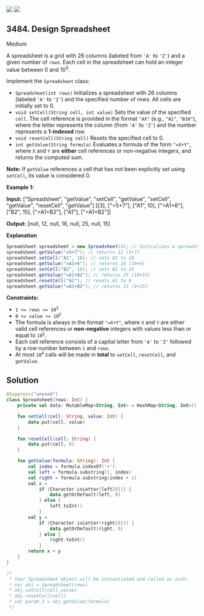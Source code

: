 [![](https://img.shields.io/github/stars/javadev/LeetCode-in-Kotlin?label=Stars&style=flat-square)](https://github.com/javadev/LeetCode-in-Kotlin)
[![](https://img.shields.io/github/forks/javadev/LeetCode-in-Kotlin?label=Fork%20me%20on%20GitHub%20&style=flat-square)](https://github.com/javadev/LeetCode-in-Kotlin/fork)

## 3484\. Design Spreadsheet

Medium

A spreadsheet is a grid with 26 columns (labeled from `'A'` to `'Z'`) and a given number of `rows`. Each cell in the spreadsheet can hold an integer value between 0 and 10<sup>5</sup>.

Implement the `Spreadsheet` class:

*   `Spreadsheet(int rows)` Initializes a spreadsheet with 26 columns (labeled `'A'` to `'Z'`) and the specified number of rows. All cells are initially set to 0.
*   `void setCell(String cell, int value)` Sets the value of the specified `cell`. The cell reference is provided in the format `"AX"` (e.g., `"A1"`, `"B10"`), where the letter represents the column (from `'A'` to `'Z'`) and the number represents a **1-indexed** row.
*   `void resetCell(String cell)` Resets the specified cell to 0.
*   `int getValue(String formula)` Evaluates a formula of the form `"=X+Y"`, where `X` and `Y` are **either** cell references or non-negative integers, and returns the computed sum.

**Note:** If `getValue` references a cell that has not been explicitly set using `setCell`, its value is considered 0.

**Example 1:**

**Input:**
    ["Spreadsheet", "getValue", "setCell", "getValue", "setCell", "getValue", "resetCell", "getValue"]
    [[3], ["=5+7"], ["A1", 10], ["=A1+6"], ["B2", 15], ["=A1+B2"], ["A1"], ["=A1+B2"]]

**Output:**
    [null, 12, null, 16, null, 25, null, 15]

**Explanation**

```java
Spreadsheet spreadsheet = new Spreadsheet(3); // Initializes a spreadsheet with 3 rows and 26 columns
spreadsheet.getValue("=5+7"); // returns 12 (5+7)
spreadsheet.setCell("A1", 10); // sets A1 to 10
spreadsheet.getValue("=A1+6"); // returns 16 (10+6)
spreadsheet.setCell("B2", 15); // sets B2 to 15
spreadsheet.getValue("=A1+B2"); // returns 25 (10+15)
spreadsheet.resetCell("A1"); // resets A1 to 0
spreadsheet.getValue("=A1+B2"); // returns 15 (0+15)
```

**Constraints:**

*   <code>1 <= rows <= 10<sup>3</sup></code>
*   <code>0 <= value <= 10<sup>5</sup></code>
*   The formula is always in the format `"=X+Y"`, where `X` and `Y` are either valid cell references or **non-negative** integers with values less than or equal to <code>10<sup>5</sup></code>.
*   Each cell reference consists of a capital letter from `'A'` to `'Z'` followed by a row number between `1` and `rows`.
*   At most <code>10<sup>4</sup></code> calls will be made in **total** to `setCell`, `resetCell`, and `getValue`.

## Solution

```kotlin
@Suppress("unused")
class Spreadsheet(rows: Int) {
    private val data: MutableMap<String, Int> = HashMap<String, Int>()

    fun setCell(cell: String, value: Int) {
        data.put(cell, value)
    }

    fun resetCell(cell: String) {
        data.put(cell, 0)
    }

    fun getValue(formula: String): Int {
        val index = formula.indexOf('+')
        val left = formula.substring(1, index)
        val right = formula.substring(index + 1)
        val x =
            if (Character.isLetter(left[0])) {
                data.getOrDefault(left, 0)
            } else {
                left.toInt()
            }
        val y =
            if (Character.isLetter(right[0])) {
                data.getOrDefault(right, 0)
            } else {
                right.toInt()
            }
        return x + y
    }
}

/*
 * Your Spreadsheet object will be instantiated and called as such:
 * var obj = Spreadsheet(rows)
 * obj.setCell(cell,value)
 * obj.resetCell(cell)
 * var param_3 = obj.getValue(formula)
 */
```